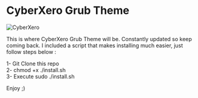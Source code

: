 # CyberXero Grub Theme

![CyberXero](https://imghost.techxero.com/images/yVs.png)

This is where CyberXero Grub Theme will be. Constantly updated so keep coming back. I included a script that makes installing much easier, just follow steps below :<br />

1- Git Clone this repo<br />
2- chmod +x ./install.sh<br />
3- Execute sudo ./install.sh<br />

Enjoy ;)
